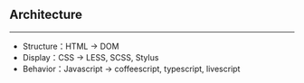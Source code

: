 ## Architecture
----

- Structure：HTML -> DOM
- Display：CSS -> LESS, SCSS, Stylus
- Behavior：Javascript -> coffeescript, typescript, livescript
